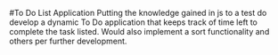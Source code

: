 #To Do List Application
Putting the knowledge gained in js to a test do develop a dynamic To Do 
application that keeps track of time left to complete the task listed. 
Would also implement a sort functionality and others per further development.
